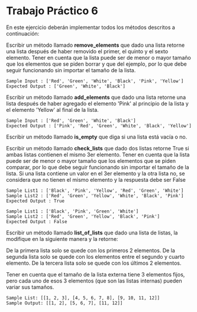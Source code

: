 # Trabajo Práctico 6

En este ejercicio deberán implementar todos los métodos descritos a continuación:

Escribir un método llamado **remove_elements** que dado una lista retorne una lista después de haber removido el primer, el quinto y el sexto elemento.
Tener en cuenta que la lista puede ser de menor o mayor tamaño que los elementos que se piden borrar y que del ejemplo, por lo que debe seguir funcionando sin importar el tamaño de la lista.
```
Sample Input : ['Red', 'Green', 'White', 'Black', 'Pink', 'Yellow']
Expected Output : ['Green', 'White', 'Black']
```

Escribir un método llamado **add_elements** que dado una lista retorne una lista después de 
haber agregado el elemento 'Pink' al principio de la lista y el elemento 'Yellow' al final de la lista.

```
Sample Input : ['Red', 'Green', 'White', 'Black']
Expected Output : ['Pink', 'Red', 'Green', 'White', 'Black', 'Yellow']
```

Escribir un método llamado **is_empty** que diga si una lista está vacía o no.

Escribir un método llamado **check_lists** que dado dos listas retorne True si ambas listas contienen el mismo 3er elemento.
Tener en cuenta que la lista puede ser de menor o mayor tamaño que los elementos que se piden comparar, por lo que debe seguir funcionando sin importar el tamaño de la lista.
Si una lista contiene un valor en el 3er elemento y la otra lista no, se considera que no tienen el mismo elemento y la respuesta debe ser False
```
Sample List1 : ['Black', 'Pink', 'Yellow', 'Red', 'Green', 'White']
Sample List2 : ['Red', 'Green', 'Yellow', 'White', 'Black', 'Pink']
Expected Output : True

Sample List1 : ['Black', 'Pink', 'Green', 'White']
Sample List2 : ['Red', 'Green', 'Yellow', 'Black', 'Pink']
Expected Output : False
```

Escribir un método llamado **list_of_lists** que dado una lista de listas, la modifique en la siguiente manera y la retorne:

De la primera lista solo se quede con los primeros 2 elementos.
De la segunda lista solo se quede con los elementos entre el segundo y cuarto elemento.
De la tercera lista solo se quede con los últimos 2 elementos.

Tener en cuenta que el tamaño de la lista externa tiene 3 elementos fijos, pero cada uno de esos 3 elementos (que son las listas internas) pueden variar sus tamaños.
```
Sample List: [[1, 2, 3], [4, 5, 6, 7, 8], [9, 10, 11, 12]]
Sample Output: [[1, 2], [5, 6, 7], [11, 12]]
```
